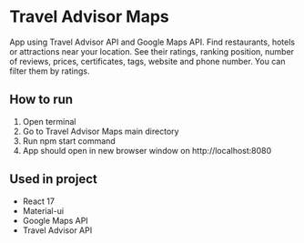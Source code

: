 # Travel Advisor Maps

App using Travel Advisor API and Google Maps API.
Find restaurants, hotels or attractions near your location.
See their ratings, ranking position, number of reviews, prices, certificates, tags, website and phone number.
You can filter them by ratings.


## How to run

1. Open terminal
2. Go to Travel Advisor Maps main directory
3. Run npm start command
4. App should open in new browser window on http://localhost:8080

## Used in project

- React 17
- Material-ui
- Google Maps API
- Travel Advisor API
